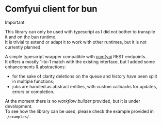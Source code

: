 # Comfyui client for bun

> [!IMPORTANT]  
> This library can only be used with typescript as I did not bother to transpile it and on the [bun](https://bun.sh/) runtime.  
> It is trivial to extend or adapt it to work with other runtimes, but it is not currently planned.

A simple typescript wrapper compatible with [comfyui](https://github.com/comfyanonymous/ComfyUI) REST endpoints.  
It offers a mostly 1-to-1 match with the existing interface, but I added some enhancements & abstractions:

- for the sake of clarity deletions on the queue and history have been split in multiple functions;
- jobs are handled as abstract entities, with custom callbacks for updates, errors or completion.

At the moment there is no _workflow builder_ provided, but it is under development.  
To see how the library can be used, please check the example provided in `./examples/`.

